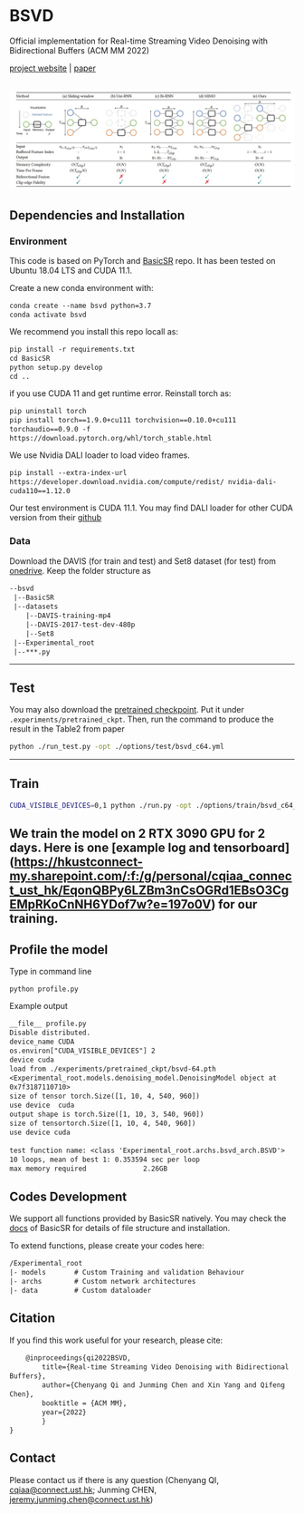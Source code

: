 # BSVD

Official implementation for Real-time Streaming Video Denoising with Bidirectional Buffers (ACM MM 2022)

[project website](https://chenyangqiqi.github.io/BSVD/index.html) | [paper](https://arxiv.org/abs/2207.06937)

![](./figures/framework.jpg)
---
## Dependencies and Installation
### Environment
This code is based on PyTorch and [BasicSR](https://github.com/xinntao/BasicSR) repo. It has been tested on Ubuntu 18.04 LTS and CUDA 11.1.

Create a new conda environment with:
```
conda create --name bsvd python=3.7
conda activate bsvd
```


We recommend you install this repo locall as:
```
pip install -r requirements.txt
cd BasicSR
python setup.py develop
cd ..
```
if you use CUDA 11 and get runtime error. Reinstall torch as:
```
pip uninstall torch
pip install torch==1.9.0+cu111 torchvision==0.10.0+cu111 torchaudio==0.9.0 -f https://download.pytorch.org/whl/torch_stable.html
```

We use Nvidia DALI loader to load video frames.
```
pip install --extra-index-url https://developer.download.nvidia.com/compute/redist/ nvidia-dali-cuda110==1.12.0
```
Our test environment is CUDA 11.1. You may find DALI loader for other CUDA version from their [github](https://github.com/NVIDIA/DALI/releases)

<!-- Install the dependency for performance profiling
```
pip install torchstat
pip install ptflops
pip install thop
``` -->

### Data

Download the DAVIS (for train and test) and Set8 dataset (for test) from [onedrive](https://hkustconnect-my.sharepoint.com/:f:/g/personal/cqiaa_connect_ust_hk/EsEDQhCpBhxPj3RsoPgMsJQBkCoEfHn9xOFDvR0-kNPsAw?e=iaVYOt). Keep the folder structure as
```
--bsvd
 |--BasicSR
 |--datasets
    |--DAVIS-training-mp4
    |--DAVIS-2017-test-dev-480p
    |--Set8
 |--Experimental_root
 |--***.py
```
---
## Test
You may also download the [pretrained checkpoint](https://hkustconnect-my.sharepoint.com/:u:/g/personal/cqiaa_connect_ust_hk/EW8106urmu9KiNQlpE1QdVkBCcJBU4_sfMevqkkCDMCvuw?e=HIjXVI).
Put it under ``.experiments/pretrained_ckpt``. Then, run the command to produce the result in the Table2 from paper

```bash
python ./run_test.py -opt ./options/test/bsvd_c64.yml
```
---
## Train

```bash
CUDA_VISIBLE_DEVICES=0,1 python ./run.py -opt ./options/train/bsvd_c64_unblind.yml
```
We train the model on 2 RTX 3090 GPU for 2 days.
Here is one [example log and tensorboard] (https://hkustconnect-my.sharepoint.com/:f:/g/personal/cqiaa_connect_ust_hk/EqonQBPy6LZBm3nCsOGRd1EBsO3CgEMpRKoCnNH6YDof7w?e=197o0V) for our training.
---

## Profile the model
Type in command line

    python profile.py

Example output

    __file__ profile.py
    Disable distributed.
    device_name CUDA
    os.environ["CUDA_VISIBLE_DEVICES"] 2
    device cuda
    load from ./experiments/pretrained_ckpt/bsvd-64.pth
    <Experimental_root.models.denoising_model.DenoisingModel object at 0x7f3187110710>
    size of tensor torch.Size([1, 10, 4, 540, 960])
    use device  cuda
    output shape is torch.Size([1, 10, 3, 540, 960])
    size of tensortorch.Size([1, 10, 4, 540, 960])
    use device cuda

    test function name: <class 'Experimental_root.archs.bsvd_arch.BSVD'>
    10 loops, mean of best 1: 0.353594 sec per loop
    max memory required              2.26GB

## Codes Development

We support all functions provided by BasicSR natively. 
You may check the [docs](https://github.com/XPixelGroup/BasicSR/tree/master/docs) of BasicSR for details of file structure and installation.

To extend functions, please create your codes here:

    /Experimental_root
    |- models       # Custom Training and validation Behaviour
    |- archs        # Custom network architectures
    |- data         # Custom dataloader

## Citation
If you find this work useful for your research, please cite:
```
    @inproceedings{qi2022BSVD,
        title={Real-time Streaming Video Denoising with Bidirectional Buffers},
        author={Chenyang Qi and Junming Chen and Xin Yang and Qifeng Chen},
        booktitle = {ACM MM},
        year={2022}
        }
}
```

## Contact

Please contact us if there is any question (Chenyang QI, cqiaa@connect.ust.hk; Junming CHEN, jeremy.junming.chen@connect.ust.hk)
